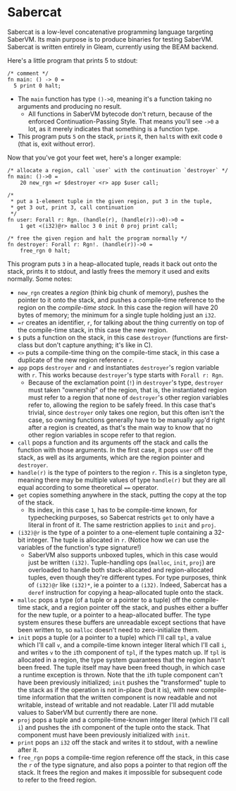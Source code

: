 # Sabercat
Sabercat is a low-level concatenative programming language targeting SaberVM. 
Its main purpose is to produce binaries for testing SaberVM. Sabercat is written entirely in Gleam, currently using the BEAM backend.

Here's a little program that prints 5 to stdout:
```
/* comment */
fn main: () -> 0 =
  5 print 0 halt;
```
- The `main` function has type `()->0`, meaning it's a function taking no arguments and producing no result.
  - All functions in SaberVM bytecode don't return, because of the enforced Continuation-Passing Style. That means you'll see `->0` a lot, as it merely indicates that something is a function type.
- This program puts `5` on the stack, `print`s it, then `halt`s with exit code `0` (that is, exit without error).

Now that you've got your feet wet, here's a longer example:
```
/* allocate a region, call `user` with the continuation `destroyer` */
fn main: ()->0 = 
    20 new_rgn =r $destroyer <r> app $user call;

/*
 * put a 1-element tuple in the given region, put 3 in the tuple, 
 * get 3 out, print 3, call continuation 
 */
fn user: Forall r: Rgn. (handle(r), (handle(r))->0)->0 =
    1 get <(i32)@r> malloc 3 0 init 0 proj print call;

/* free the given region and halt the program normally */
fn destroyer: Forall r: Rgn!. (handle(r))->0 =
    free_rgn 0 halt;
```
This program puts `3` in a heap-allocated tuple, reads it back out onto the stack, prints it to stdout, and lastly frees the memory it used and exits normally. Some notes:
- `new_rgn` creates a *region* (think big chunk of memory), pushes the pointer to it onto the stack, and pushes a compile-time reference to the region on the *compile-time stack.* In this case the region will have 20 bytes of memory; the minimum for a single tuple holding just an `i32`.
- `=r` creates an identifier, `r`, for talking about the thing currently on top of the compile-time stack, in this case the new region.
- `$` puts a function on the stack, in this case `destroyer` (functions are first-class but don't capture anything; it's like in C).
- `<>` puts a compile-time thing on the compile-time stack, in this case a duplicate of the new region reference `r`.
- `app` pops `destroyer` and `r` and instantiates `destroyer`'s region variable with `r`. This works because `destroyer`'s type starts with `Forall r: Rgn`.
  - Because of the exclamation point (`!`) in `destroyer`'s type, `destroyer` must taken "ownership" of the region, that is, the instantiated region must refer to a region that none of `destroyer`'s other region variables refer to, allowing the region to be safely freed. In this case that's trivial, since `destroyer` only takes one region, but this often isn't the case, so owning functions generally have to be manually `app`'d right after a region is created, as that's the main way to know that no other region variables in scope refer to that region.
- `call` pops a function and its arguments off the stack and calls the function with those arguments. In the first case, it pops `user` off the stack, as well as its arguments, which are the region pointer and `destroyer`.
- `handle(r)` is the type of pointers to the region `r`. This is a singleton type, meaning there may be multiple values of type `handle(r)` but they are all equal according to some theoretical `==` operator.
- `get` copies something anywhere in the stack, putting the copy at the top of the stack.
  - Its index, in this case `1`, has to be compile-time known, for typechecking purposes, so Sabercat restricts `get` to only have a literal in front of it. The same restriction applies to `init` and `proj`.
- `(i32)@r` is the type of a pointer to a one-element tuple containing a 32-bit integer. The tuple is allocated in `r`. (Notice how we can use the variables of the function's type signature!)
  - SaberVM also supports unboxed tuples, which in this case would just be written `(i32)`. Tuple-handling ops (`malloc`, `init`, `proj`) are overloaded to handle both stack-allocated and region-allocated tuples, even though they're different types. For type purposes, think of `(i32)@r` like `(i32)*`, ie a pointer to a `(i32)`. Indeed, Sabercat has a `deref` instruction for copying a heap-allocated tuple onto the stack.
- `malloc` pops a type (of a tuple or a pointer to a tuple) off the compile-time stack, and a region pointer off the stack, and pushes either a buffer for the new tuple, or a pointer to a heap-allocated buffer. The type system ensures these buffers are unreadable except sections that have been written to, so `malloc` doesn't need to zero-initialize them.
- `init` pops a tuple (or a pointer to a tuple) which I'll call `tpl`, a value which I'll call `v`, and a compile-time known integer literal which I'll call `i`, and writes `v` to the `i`th component of `tpl`, if the types match up. If `tpl` is allocated in a region, the type system guarantees that the region hasn't been freed. The tuple itself may have been freed though, in which case a runtime exception is thrown. Note that the `i`th tuple component can't have been previously initialized; `init` pushes the "transformed" tuple to the stack as if the operation is not in-place (but it is), with new compile-time information that the written component is now readable and not writable, instead of writable and not readable. Later I'll add mutable values to SaberVM but currently there are none.
- `proj` pops a tuple and a compile-time-known integer literal (which I'll call `i`) and pushes the `i`th component of the tuple onto the stack. That component must have been previously initialized with `init`.
- `print` pops an `i32` off the stack and writes it to stdout, with a newline after it.
- `free_rgn` pops a compile-time region reference off the stack, in this case the `r` of the type signature, and also pops a pointer to that region off the stack. It frees the region and makes it impossible for subsequent code to refer to the freed region.
